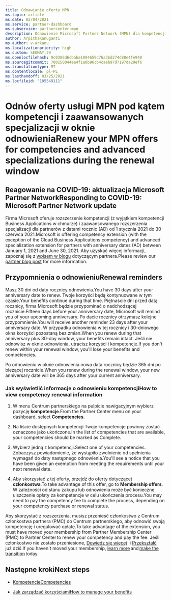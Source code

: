 ```yaml
---
title: Odnawianie oferty MPN
ms.topic: article
ms.date: 02/04/2021
ms.service: partner-dashboard
ms.subservice: partnercenter-mpn
description: Odnowienie Microsoft Partner Network (MPN) dla kompetencji i zaawansowanych specjalizacji — okno odnowienia rozpoczyna rocznicę daty zakupu plus jeden dzień.
author: ArpithaKanuganti
ms.author: v-arkanu
ms.localizationpriority: high
ms.custom: SEOMAY.20
ms.openlocfilehash: 9c0386d6cbaba1094659c76a3bd274d88e4fe948
ms.sourcegitcommit: 700150044ea4f1a0b96cb4caeb97d7197da29ef6
ms.translationtype: MT
ms.contentlocale: pl-PL
ms.lasthandoff: 03/25/2021
ms.locfileid: "105549111"
---
```

# <a name="renew-your-mpn-offers-for-competencies-and-advanced-specializations-during-the-renewal-window"></a><span data-ttu-id="ee7f4-103">Odnów oferty usługi MPN pod kątem kompetencji i zaawansowanych specjalizacji w oknie odnowienia</span><span class="sxs-lookup"><span data-stu-id="ee7f4-103">Renew your MPN offers for competencies and advanced specializations during the renewal window</span></span>

## <a name="responding-to-covid-19-microsoft-partner-network-update"></a><span data-ttu-id="ee7f4-104">Reagowanie na COVID-19: aktualizacja Microsoft Partner Network</span><span class="sxs-lookup"><span data-stu-id="ee7f4-104">Responding to COVID-19: Microsoft Partner Network update</span></span>

<span data-ttu-id="ee7f4-105">Firma Microsoft oferuje rozszerzenie kompetencji (z wyjątkiem kompetencji Business Applications w chmurze) i zaawansowanego rozszerzenia specjalizacji dla partnerów z datami rocznic (AD) od 1 stycznia 2021 do 30 czerwca 2021.</span><span class="sxs-lookup"><span data-stu-id="ee7f4-105">Microsoft is offering competency extension (with the exception of the Cloud Business Applications competency) and advanced specialization extension for partners with anniversary dates (AD) between January 1, 2021 and June 30, 2021.</span></span> <span data-ttu-id="ee7f4-106">Aby uzyskać więcej informacji, zapoznaj się z [wpisem w blogu](https://blogs.partner.microsoft.com/mpn/responding-to-covid-19-microsoft-partner-network/) dotyczącym partnera.</span><span class="sxs-lookup"><span data-stu-id="ee7f4-106">Please review our [partner blog post](https://blogs.partner.microsoft.com/mpn/responding-to-covid-19-microsoft-partner-network/) for more information.</span></span>

## <a name="renewal-reminders"></a><span data-ttu-id="ee7f4-107">Przypomnienia o odnowieniu</span><span class="sxs-lookup"><span data-stu-id="ee7f4-107">Renewal reminders</span></span>

<span data-ttu-id="ee7f4-108">Masz 30 dni od daty rocznicy odnowienia.</span><span class="sxs-lookup"><span data-stu-id="ee7f4-108">You have 30 days after your anniversary date to renew.</span></span> <span data-ttu-id="ee7f4-109">Twoje korzyści będą kontynuowane w tym czasie.</span><span class="sxs-lookup"><span data-stu-id="ee7f4-109">Your benefits continue during that time.</span></span> <span data-ttu-id="ee7f4-110">Piętnaście dni przed datą rocznicy, firma Microsoft będzie przypominać o nadchodzącej rocznicie.</span><span class="sxs-lookup"><span data-stu-id="ee7f4-110">Fifteen days before your anniversary date, Microsoft will remind you of your upcoming anniversary.</span></span> <span data-ttu-id="ee7f4-111">Po dacie rocznicy otrzymasz kolejne przypomnienie.</span><span class="sxs-lookup"><span data-stu-id="ee7f4-111">You will receive another reminder 23 days after your anniversary date.</span></span> <span data-ttu-id="ee7f4-112">W przypadku odnowienia w tej rocznicy i 30-dniowego okna korzyści pozostaną bez zmian.</span><span class="sxs-lookup"><span data-stu-id="ee7f4-112">When you renew during that anniversary plus 30-day window, your benefits remain intact.</span></span> <span data-ttu-id="ee7f4-113">Jeśli nie odnowisz w oknie odnowienia, utracisz korzyści i kompetencje.</span><span class="sxs-lookup"><span data-stu-id="ee7f4-113">If you don't renew within your renewal window, you'll lose your benefits and competencies.</span></span>

<span data-ttu-id="ee7f4-114">Po odnowieniu w oknie odnowienia nowa data rocznicy będzie 365 dni po bieżącej rocznicie.</span><span class="sxs-lookup"><span data-stu-id="ee7f4-114">When you renew during the renewal window, your new anniversary date will be 365 days after your current anniversary.</span></span>

### <a name="how-to-view-competency-renewal-information"></a><span data-ttu-id="ee7f4-115">Jak wyświetlić informacje o odnowieniu kompetencji</span><span class="sxs-lookup"><span data-stu-id="ee7f4-115">How to view competency renewal information</span></span>

1. <span data-ttu-id="ee7f4-116">W menu Centrum partnerskiego na pulpicie nawigacyjnym wybierz pozycję **kompetencje**.</span><span class="sxs-lookup"><span data-stu-id="ee7f4-116">From the Partner Center menu on your dashboard, select **Competencies**.</span></span>  

2. <span data-ttu-id="ee7f4-117">Na liście dostępnych kompetencji Twoje kompetencje powinny zostać oznaczone jako ukończone.</span><span class="sxs-lookup"><span data-stu-id="ee7f4-117">In the list of competencies that are available, your competencies should be marked as Complete.</span></span>  

3. <span data-ttu-id="ee7f4-118">Wybierz jedną z kompetencji.</span><span class="sxs-lookup"><span data-stu-id="ee7f4-118">Select one of your competencies.</span></span> <span data-ttu-id="ee7f4-119">Zobaczysz powiadomienie, że wystąpiło zwolnienie od spełnienia wymagań do daty następnego odnowienia.</span><span class="sxs-lookup"><span data-stu-id="ee7f4-119">You'll see a notice that you have been given an exemption from meeting the requirements until your next renewal date.</span></span>

4. <span data-ttu-id="ee7f4-120">Aby skorzystać z tej oferty, przejdź do oferty dotyczącej **członkostwa**.</span><span class="sxs-lookup"><span data-stu-id="ee7f4-120">To take advantage of this offer, go to **Membership offers**.</span></span> <span data-ttu-id="ee7f4-121">W zależności od stanu zakupu lub odnowienia może być konieczne uiszczenie opłaty za kompetencje w celu ukończenia procesu.</span><span class="sxs-lookup"><span data-stu-id="ee7f4-121">You may need to pay the competency fee to complete the process, depending on your competency purchase or renewal status.</span></span>

<span data-ttu-id="ee7f4-122">Aby skorzystać z rozszerzenia, musisz przenieść członkostwo z Centrum członkostwa partnera (PMC) do Centrum partnerskiego, aby odnowić swoją kompetencję i uregulować opłatę.</span><span class="sxs-lookup"><span data-stu-id="ee7f4-122">To take advantage of the extension, you must have moved your membership from Partner Membership Center (PMC) to Partner Center to renew your competency and pay the fee.</span></span> <span data-ttu-id="ee7f4-123">Jeśli członkostwo nie zostało przeniesione, [Dowiedz się więcej](prepare-pmc-pc-migration.md)   i [Przekształć](https://partners.microsoft.com/partnerprogram/Welcome.aspx)   już dziś.</span><span class="sxs-lookup"><span data-stu-id="ee7f4-123">If you haven't moved your membership, [learn more](prepare-pmc-pc-migration.md) and [make the transition](https://partners.microsoft.com/partnerprogram/Welcome.aspx) today.</span></span>  

## <a name="next-steps"></a><span data-ttu-id="ee7f4-124">Następne kroki</span><span class="sxs-lookup"><span data-stu-id="ee7f4-124">Next steps</span></span>

- [<span data-ttu-id="ee7f4-125">Kompetencje</span><span class="sxs-lookup"><span data-stu-id="ee7f4-125">Competencies</span></span>](learn-about-competencies.md)

- [<span data-ttu-id="ee7f4-126">Jak zarządzać korzyściami</span><span class="sxs-lookup"><span data-stu-id="ee7f4-126">How to manage your benefits</span></span>](manage-your-partner-network-benefits.md)

